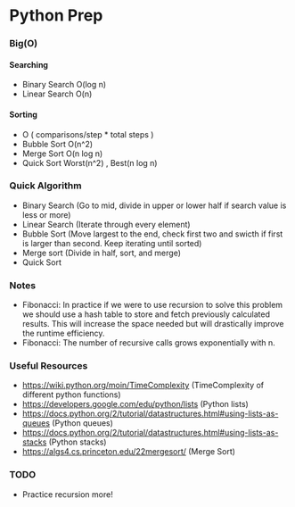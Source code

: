 # Python Prep


### Big(O)

#### Searching
- Binary Search O(log n)
- Linear Search O(n)

#### Sorting
- O ( comparisons/step * total steps )
- Bubble Sort O(n^2)
- Merge Sort O(n log n)
- Quick Sort Worst(n^2) , Best(n log n)


### Quick Algorithm
- Binary Search (Go to mid, divide in upper or lower half if search value is less or more)
- Linear Search (Iterate through every element)
- Bubble Sort (Move largest to the end, check first two and swicth if first is larger than second. Keep iterating until sorted)
- Merge sort (Divide in half, sort, and merge)
- Quick Sort

### Notes

- Fibonacci: In practice if we were to use recursion to solve this problem we should use a hash table to store and fetch previously calculated results. This will increase the space needed but will drastically improve the runtime efficiency.
- Fibonacci: The number of recursive calls grows exponentially with n.

### Useful Resources

- https://wiki.python.org/moin/TimeComplexity (TimeComplexity of different python functions)
- https://developers.google.com/edu/python/lists (Python lists)
- https://docs.python.org/2/tutorial/datastructures.html#using-lists-as-queues (Python queues)
- https://docs.python.org/2/tutorial/datastructures.html#using-lists-as-stacks (Python stacks)
- https://algs4.cs.princeton.edu/22mergesort/ (Merge Sort)

### TODO
- Practice recursion more!
